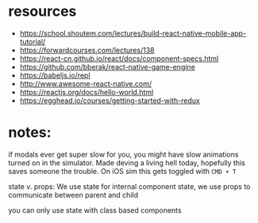 # resources

* https://school.shoutem.com/lectures/build-react-native-mobile-app-tutorial/
* https://forwardcourses.com/lectures/138
* https://react-cn.github.io/react/docs/component-specs.html
* https://github.com/bberak/react-native-game-engine
* https://babeljs.io/repl
* http://www.awesome-react-native.com/
* https://reactjs.org/docs/hello-world.html
* https://egghead.io/courses/getting-started-with-redux


# notes:
if modals ever get super slow for you, you might have slow animations turned on in the simulator. Made deving a living hell today, hopefully this saves someone the trouble. On iOS sim this gets toggled with `CMD + T` 

state v. props:  We use state for internal component state, we use props to communicate between parent and child

you can only use state with class based components
